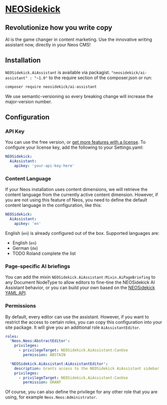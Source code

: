 # [NEOSidekick](https://neosidekick.com/)

## Revolutionize how you write copy

AI is the game changer in content marketing. 
Use the innovative writing assistant now, directly in your Neos CMS!

## Installation

`NEOSidekick.AiAssistant` is available via packagist. `"neosidekick/ai-assistant" : "~1.0"` to the require section of the composer.json or run:

```bash
composer require neosidekick/ai-assistant
```

We use semantic-versioning so every breaking change will increase the major-version number.

## Configuration

### API Key

You can use the free version, or [get more features with a license](https://www.neosidekick.com/en/pricing).
To configure your license key, add the following to your Settings.yaml:

```yaml
NEOSidekick:
  AiAssistant:
    apikey: 'your-api-key-here'
```

### Content Language

If your Neos installation uses content dimensions, we will retrieve the content language from the
currently active content dimension. However, if you are not using this feature of Neos, 
you need to define the default content language in the configuration, like this:

```yaml
NEOSidekick:
  AiAssistant:
    apikey: 'en'
```

English (`en`) is already configured out of the box. Supported languages are:

* English (`en`)
* German (`de`)
* TODO Roland complete the list

### Page-specific AI briefings

You can add the mixin `NEOSidekick.AiAssistant:Mixin.AiPageBriefing` to any Document NodeType to allow editors to fine-tine the NEOSidekick AI Assistant behavior, 
or you can build your own based on the [NEOSidekick YAML API](https://neosidekick.com/en/product/features/build-your-own-ai#page-specific-briefings).

### Permissions

By default, every editor can use the assistant.
However, if you want to restrict the access to certain roles,
you can copy this configuration into your site package.
It will give you an additional role `AiAssistantEditor`.

```yaml
roles:
  'Neos.Neos:AbstractEditor':
    privileges:
      - privilegeTarget: NEOSidekick.AiAssistant:CanUse
        permission: ABSTAIN

  'NEOSidekick.AiAssistant:AiAssistantEditor':
    description: Grants access to the NEOSidekick AiAssistant sidebar
    privileges:
      - privilegeTarget: NEOSidekick.AiAssistant:CanUse
        permission: GRANT
```

Of course, you can also define the privilege for any
other role that you are using, for example `Neos.Neos:Administrator`.
